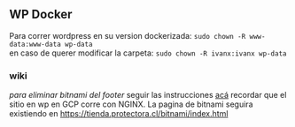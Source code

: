 ## WP Docker
Para correr wordpress en su version dockerizada: `sudo chown -R www-data:www-data wp-data`  
en caso de querer modificar la carpeta: `sudo chown -R ivanx:ivanx wp-data`  


### wiki
*para eliminar bitnami del footer* seguir las instrucciones [acá](https://docs.bitnami.com/aws/how-to/bitnami-remove-banner/) recordar que el sitio en wp en GCP corre con NGINX.  La pagina de bitnami seguira existiendo en https://tienda.protectora.cl/bitnami/index.html 

